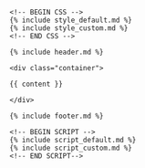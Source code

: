 <!DOCTYPE html>
<html lang="en">
<head>
    <meta charset="utf-8">
    <meta name="viewport" content="width=device-width, initial-scale=1, shrink-to-fit=no">
    <title>{{ page.title }}</title>

    <!-- BEGIN CSS -->
    {% include style_default.md %}
    {% include style_custom.md %}
    <!-- END CSS -->
</head>
<body>

    {% include header.md %}

    <div class="container">

    {{ content }}

    </div>

    {% include footer.md %}

    <!-- BEGIN SCRIPT -->
    {% include script_default.md %}
    {% include script_custom.md %}
    <!-- END SCRIPT-->
</body>
</html>
